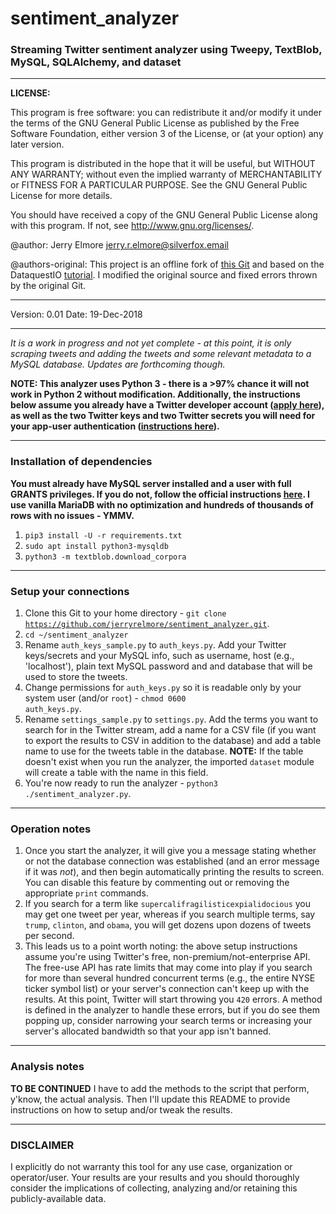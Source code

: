 # sentiment_analyzer
### Streaming Twitter sentiment analyzer using Tweepy, TextBlob, MySQL, SQLAlchemy, and dataset

------

<b>LICENSE:</b>

This program is free software: you can redistribute it and/or modify
it under the terms of the GNU General Public License as published by
the Free Software Foundation, either version 3 of the License, or
(at your option) any later version.

This program is distributed in the hope that it will be useful,
but WITHOUT ANY WARRANTY; without even the implied warranty of
MERCHANTABILITY or FITNESS FOR A PARTICULAR PURPOSE. See the
GNU General Public License for more details.

You should have received a copy of the GNU General Public License
along with this program. If not, see http://www.gnu.org/licenses/.

@author: Jerry Elmore <jerry.r.elmore@silverfox.email>
 
@authors-original: This project is an offline fork of [this Git](https://github.com/dataquestio/twitter-scrape) and based on the 
DataquestIO [tutorial](https://www.dataquest.io/blog/streaming-data-python/). I modified the original source and fixed errors thrown 
by the original Git.

------

Version: 0.01
Date: 19-Dec-2018

------

<i>It is a work in progress and not yet complete - at this point, it is only scraping tweets and
adding the tweets and some relevant metadata to a MySQL database. Updates are forthcoming though.</i>

<b>NOTE: This analyzer uses Python 3 - there is a >97% chance it will not work in Python 2
without modification. Additionally, the instructions below assume you already have a 
Twitter developer account ([apply here](https://developer.twitter.com/en/apply-for-access.html)), as well as the two Twitter keys and two Twitter secrets 
you will need for your app-user authentication ([instructions here](https://developer.twitter.com/en/docs/basics/authentication/guides/access-tokens.html)).</b>

------

### Installation of dependencies
<b>You must already have MySQL server installed and a user with full GRANTS privileges. If you do not,
follow the official instructions [here](https://dev.mysql.com/doc/mysql-getting-started/en/). I use vanilla MariaDB with no optimization and hundreds of 
thousands of rows with no issues - YMMV.</b>
1. <code>pip3 install -U -r requirements.txt</code>
2. <code>sudo apt install python3-mysqldb</code>
3. <code>python3 -m textblob.download_corpora</code>

------

### Setup your connections
1. Clone this Git to your home directory - <code>git clone https://github.com/jerryrelmore/sentiment_analyzer.git</code>.
2. <code>cd ~/sentiment_analyzer</code>
3. Rename <code>auth_keys_sample.py</code> to <code>auth_keys.py</code>. Add your Twitter keys/secrets and your MySQL info, such as username, host (e.g., 
'localhost'), plain text MySQL password and and database that will be used to store the tweets.
4. Change permissions for <code>auth_keys.py</code> so it is readable only by your system user (and/or <code>root</code>) - <code>chmod 0600 auth_keys.py</code>.
5. Rename <code>settings_sample.py</code> to <code>settings.py</code>. Add the terms you want to search for in the Twitter stream, add a name for a CSV file 
(if you want to export the results to CSV in addition to the database) and add a table name to use for the tweets table in the database. <b>NOTE:</b> If the table
doesn't exist when you run the analyzer, the imported <code>dataset</code> module will create a table with the name in this field.
6. You're now ready to run the analyzer - <code>python3 ./sentiment_analyzer.py</code>.

------

### Operation notes
1. Once you start the analyzer, it will give you a message stating whether or not the database connection was established (and an error message if it was <i>not</i>), 
and then begin automatically printing the results to screen. You can disable this feature by commenting out or removing the appropriate <code>print</code> commands. 
2. If you search for a term like <code>supercalifragilisticexpialidocious</code> you may get one tweet per year, whereas if you search multiple terms, say <code>trump</code>, 
<code>clinton</code>, and <code>obama</code>, you will get dozens upon dozens of tweets per second.
3. This leads us to a point worth noting: the above setup instructions assume you're using Twitter's free, non-premium/not-enterprise API. The free-use API has rate limits
that may come into play if you search for more than several hundred concurrent terms (e.g., the entire NYSE ticker symbol list) or your server's connection can't keep up with
the results. At this point, Twitter will start throwing you <code>420</code> errors. A method is defined in the analyzer to handle these errors, but if you do see them 
popping up, consider narrowing your search terms or increasing your server's allocated bandwidth so that your app isn't banned.

-----

### Analysis notes
<b>TO BE CONTINUED</b> I have to add the methods to the script that perform, y'know, the actual analysis. Then I'll update this README to provide instructions on how to 
setup and/or tweak the results.

------

### DISCLAIMER
I explicitly do not warranty this tool for any use case, organization or operator/user. Your results are your results and you should thoroughly consider the implications of 
collecting, analyzing and/or retaining this publicly-available data.
